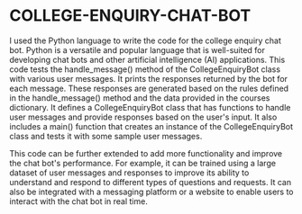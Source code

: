 # COLLEGE-ENQUIRY-CHAT-BOT
I used the Python language to write the code for the college enquiry chat bot. Python is a versatile and popular language that is well-suited for developing chat bots and other artificial intelligence (AI) applications.
This code tests the handle_message() method of the CollegeEnquiryBot class with various user messages. It prints the responses returned by the bot for each message. These responses are generated based on the rules defined in the handle_message() method and the data provided in the courses dictionary.
 It defines a CollegeEnquiryBot class that has functions to handle user messages and provide responses based on the user's input. It also includes a main() function that creates an instance of the CollegeEnquiryBot class and tests it with some sample user messages.

This code can be further extended to add more functionality and improve the chat bot's performance. For example, it can be trained using a large dataset of user messages and responses to improve its ability to understand and respond to different types of questions and requests. It can also be integrated with a messaging platform or a website to enable users to interact with the chat bot in real time.
